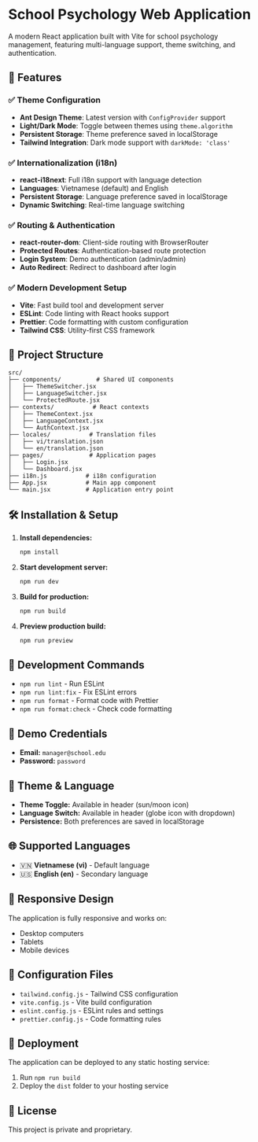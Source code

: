 # School Psychology Web Application

A modern React application built with Vite for school psychology management, featuring multi-language support, theme switching, and authentication.

## 🚀 Features

### ✅ Theme Configuration

- **Ant Design Theme**: Latest version with `ConfigProvider` support
- **Light/Dark Mode**: Toggle between themes using `theme.algorithm`
- **Persistent Storage**: Theme preference saved in localStorage
- **Tailwind Integration**: Dark mode support with `darkMode: 'class'`

### ✅ Internationalization (i18n)

- **react-i18next**: Full i18n support with language detection
- **Languages**: Vietnamese (default) and English
- **Persistent Storage**: Language preference saved in localStorage
- **Dynamic Switching**: Real-time language switching

### ✅ Routing & Authentication

- **react-router-dom**: Client-side routing with BrowserRouter
- **Protected Routes**: Authentication-based route protection
- **Login System**: Demo authentication (admin/admin)
- **Auto Redirect**: Redirect to dashboard after login

### ✅ Modern Development Setup

- **Vite**: Fast build tool and development server
- **ESLint**: Code linting with React hooks support
- **Prettier**: Code formatting with custom configuration
- **Tailwind CSS**: Utility-first CSS framework

## 📁 Project Structure

```
src/
├── components/          # Shared UI components
│   ├── ThemeSwitcher.jsx
│   ├── LanguageSwitcher.jsx
│   └── ProtectedRoute.jsx
├── contexts/           # React contexts
│   ├── ThemeContext.jsx
│   ├── LanguageContext.jsx
│   └── AuthContext.jsx
├── locales/           # Translation files
│   ├── vi/translation.json
│   └── en/translation.json
├── pages/             # Application pages
│   ├── Login.jsx
│   └── Dashboard.jsx
├── i18n.js           # i18n configuration
├── App.jsx           # Main app component
└── main.jsx          # Application entry point
```

## 🛠️ Installation & Setup

1. **Install dependencies:**

   ```bash
   npm install
   ```

2. **Start development server:**

   ```bash
   npm run dev
   ```

3. **Build for production:**

   ```bash
   npm run build
   ```

4. **Preview production build:**
   ```bash
   npm run preview
   ```

## 🔧 Development Commands

- `npm run lint` - Run ESLint
- `npm run lint:fix` - Fix ESLint errors
- `npm run format` - Format code with Prettier
- `npm run format:check` - Check code formatting

## 🔐 Demo Credentials

- **Email:** `manager@school.edu`
- **Password:** `password`

## 🎨 Theme & Language

- **Theme Toggle:** Available in header (sun/moon icon)
- **Language Switch:** Available in header (globe icon with dropdown)
- **Persistence:** Both preferences are saved in localStorage

## 🌐 Supported Languages

- 🇻🇳 **Vietnamese (vi)** - Default language
- 🇺🇸 **English (en)** - Secondary language

## 📱 Responsive Design

The application is fully responsive and works on:

- Desktop computers
- Tablets
- Mobile devices

## 🔧 Configuration Files

- `tailwind.config.js` - Tailwind CSS configuration
- `vite.config.js` - Vite build configuration
- `eslint.config.js` - ESLint rules and settings
- `prettier.config.js` - Code formatting rules

## 🚀 Deployment

The application can be deployed to any static hosting service:

1. Run `npm run build`
2. Deploy the `dist` folder to your hosting service

## 📝 License

This project is private and proprietary.

